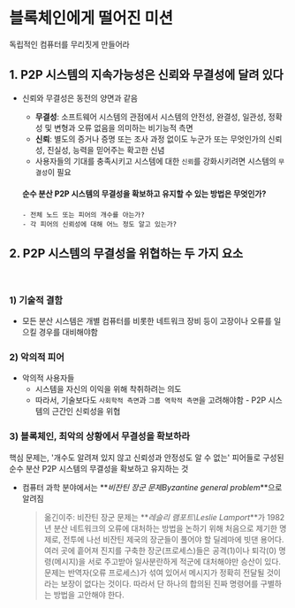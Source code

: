 # 블록체인에게 떨어진 미션

독립적인 컴퓨터를 무리짓게 만들어라

## 1. P2P 시스템의 지속가능성은 신뢰와 무결성에 달려 있다

- 신뢰와 무결성은 동전의 양면과 같음

  - **무결성**: 소프트웨어 시스템의 관점에서 시스템의 안전성, 완결성, 일관성, 정확성 및 변형과 오류 없음을 의미하는 비기능적 측면
  - **신뢰**: 별도의 증거나 증명 또는 조사 과정 없이도 누군가 또는 무엇인가의 신뢰성, 진실성, 능력을 믿어주는 확고한 신념
  - 사용자들의 기대를 충족시키고 시스템에 대한 `신뢰`를 강화시키려면 시스템의 `무결성`이 필요

  #### 순수 분산 P2P 시스템의 무결성을 확보하고 유지할 수 있는 방법은 무엇인가?

  ```
  - 전체 노드 또는 피어의 개수를 아는가?
  - 각 피어의 신뢰성에 대해 어느 정도 알고 있는가?
  ```

## 2. P2P 시스템의 무결성을 위협하는 두 가지 요소

<br>

### 1) 기술적 결함

- 모든 분산 시스템은 개별 컴퓨터를 비롯한 네트워크 장비 등이 고장이나 오류를 일으킬 경우를 대비해야함
  <br>

### 2) 악의적 피어

- 악의적 사용자들
  - 시스템을 자신의 이익을 위해 착취하려는 의도
  - 따라서, 기술보다도 `사회학적 측면`과 `그룹 역학적 측면`을 고려해야함 - P2P 시스템의 근간인 신뢰성을 위협
    <br>

### 3) 블록체인, 최악의 상황에서 무결성을 확보하라

핵심 문제는, '개수도 알려져 있지 않고 신뢰성과 안정성도 알 수 없는' 피어들로 구성된 순수 분산 P2P 시스템의 무결성을 확보하고 유지하는 것

- 컴퓨터 과학 분야에서는 **_비잔틴 장군 문제Byzantine general problem_**으로 알려짐
  > 옮긴이주:
  > 비잔틴 장군 문제는 **_레슬리 램포트\Leslie Lamport_**가 1982년 분산 네트워크의 오류에 대처하는 방법을 논하기 위해 처음으로 제기한 명제로, 전투에 나선 비잔틴 제국의 장군들이 풀어야 할 딜레마에 빗댄 용어다. 여러 곳에 흩어져 진지를 구축한 장군(프로세스)들은 공격(1)이나 퇴각(0) 명령(메시지)을 서로 주고받아 일사분란하게 적군에 대처해야만 승산이 있다. 문제는 반역자(오류 프로세스)가 섞여 있어서 메시지가 정확히 전달될 것이라는 보장이 없다는 것이다. 따라서 단 하나의 합의된 진짜 명령어를 구별하는 방법을 고안해야 한다.

